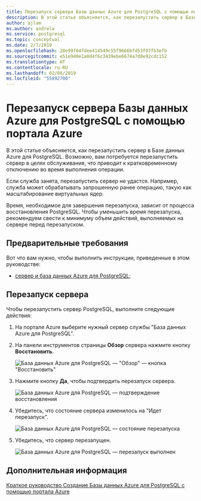 ```yaml
---
title: Перезапуск сервера Базы данных Azure для PostgreSQL с помощью портала Azure
description: В этой статье объясняется, как перезапустить сервер в Базе данных Azure для PostgreSQL с помощью портала Azure.
author: ajlam
ms.author: andrela
ms.service: postgresql
ms.topic: conceptual
ms.date: 2/7/2019
ms.openlocfilehash: 28e99f64fdee414549c55f9666bfd53f07fb3efb
ms.sourcegitcommit: e51e940e1a0d4f6c3439ebe6674a7d0e92cdc152
ms.translationtype: HT
ms.contentlocale: ru-RU
ms.lasthandoff: 02/08/2019
ms.locfileid: "55892700"
---
```

# <a name="restart-azure-database-for-postgresql-server-using-azure-portal"></a>Перезапуск сервера Базы данных Azure для PostgreSQL с помощью портала Azure
В этой статье объясняется, как перезапустить сервер в Базе данных Azure для PostgreSQL. Возможно, вам потребуется перезапустить сервер в целях обслуживания, что приводит к кратковременному отключению во время выполнения операции.

Если служба занята, перезапустить сервер не удастся. Например, служба может обрабатывать запрошенную ранее операцию, такую как масштабирование виртуальных ядер.
 
Время, необходимое для завершения перезапуска, зависит от процесса восстановления PostgreSQL. Чтобы уменьшить время перезапуска, рекомендуем свести к минимуму объем действий, выполняемых на сервере перед перезапуском.

## <a name="prerequisites"></a>Предварительные требования
Вот что вам нужно, чтобы выполнить инструкции, приведенные в этом руководстве:
- [сервер и база данных Azure для PostgreSQL](quickstart-create-server-database-portal.md);

## <a name="perform-server-restart"></a>Перезапуск сервера

Чтобы перезапустить сервер PostgreSQL, выполните следующие действия:

1. На портале Azure выберите нужный сервер службы "База данных Azure для PostgreSQL".

2. На панели инструментов страницы **Обзор** сервера нажмите кнопку **Восстановить**.

   ![База данных Azure для PostgreSQL — "Обзор" — кнопка "Восстановить"](./media/howto-restart-server-portal/2-server.png)

3. Нажмите кнопку **Да**, чтобы подтвердить перезапуск сервера.

   ![База данных Azure для PostgreSQL — подтверждение восстановления ](./media/howto-restart-server-portal/3-restart-confirm.png)

4. Убедитесь, что состояние сервера изменилось на "Идет перезапуск".

   ![База данных Azure для PostgreSQL — состояние перезапуска ](./media/howto-restart-server-portal/4-restarting-status.png)

5. Убедитесь, что сервер перезапущен.

   ![База данных Azure для PostgreSQL — перезапуск выполнен ](./media/howto-restart-server-portal/5-restart-success.png)

## <a name="next-steps"></a>Дополнительная информация

[Краткое руководство Создание Базы данных Azure для PostgreSQL с помощью портала Azure](./quickstart-create-server-database-portal.md)